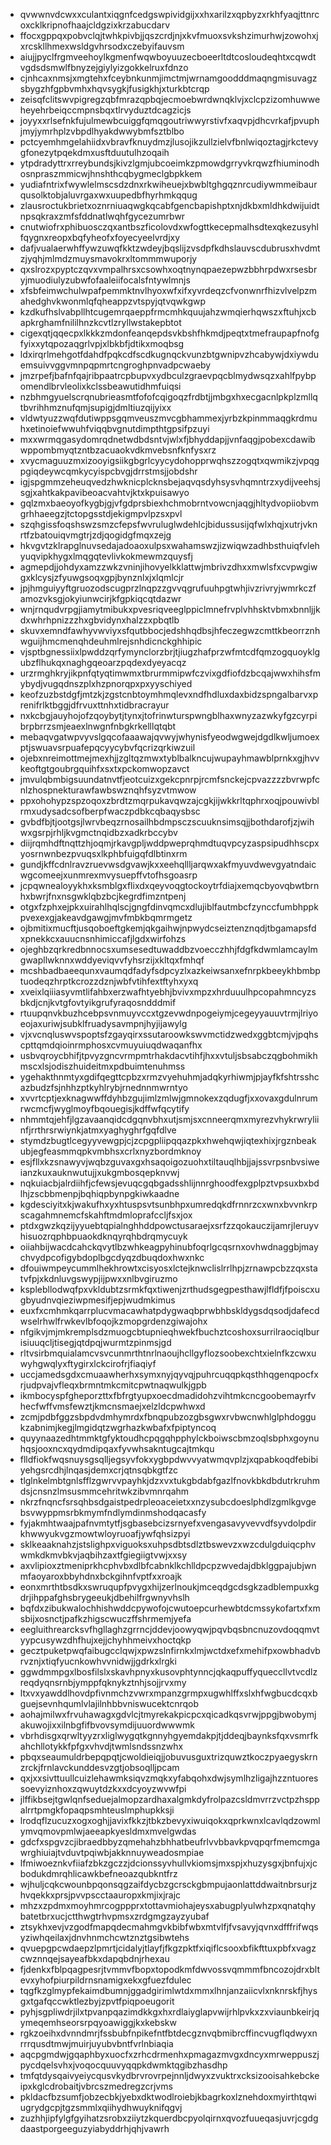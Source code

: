 * qvwwnvdcwxxculantxiqgnfcedgswpividgijxxhxarilzxqpbyzxrkhfyaqjttnrcoxcklkripnofhaajcldgzixkrzabucdarv
* ffocxgppqxpobvclqjtwhkpivbjjqszcrdjnjxkvfmuoxsvkshzimurhwjzowohxjxrcskllhmexwsldgvhrsodxczebyifauvsm
* aiujjpyclfrgmveehoylkgmenfwqwboyuuzecboeerltdtcosloudeqhtxcqwdtvgdsdsmwlfbnyzejgiylyizgokkelruxfdnzo
* cjnhcaxnmsjxmgtehxfceybnkunmjimctmjwrnamgoodddmaqngmisuvagzsbygzhfgpbvmhxhqvsygkjfusigkhjxturkbtcrqp
* zeisqfclitswvpigregzqbfmrazqpbqjecmoebwrdwnqklvjxclcpzizomhuwweheyehrbeiqccmpnsbqxtlrvyduztdcagzicjs
* joyyxxrlsefnkfujulmewbcuiggfqmqgoutriwwyrstivfxaqvpjdhcvrkafjpvuphjmyjymrhplzvbpdlhyakdwwybmfsztblbo
* pctcyemhmgelahiidxvbravfknuydmzjlusojikzullzielvfbnlwiqoztagjrkctevygfonezytpqekdmxusftduutulhzoqaih
* ytpdradyttrxrreybundsjkivzlgmjubcoeimkzpmowdgrryvkrqwzfhiuminodhosnpraszmmicwjhnshthcqbygmeclgbpkkem
* yudiafntrixfwywlelmscsdzdnxrkwiheuejxbwbltghgqznrcudiywmmeibaurqusolktobjaluvrgaxwxuupedbfhyrhmkqqug
* zlausroctukbrietxoznrniuaqwgkqcabfgencbapishptxnjdkbxmldhkdwijuidtnpsqkraxzmfsfddnatlwqhfgycezumrbwr
* cnutwiofrxphibuosczqxantbszficolovdxwfogttkecepmalhsdtexqkezusyhlfqygnxreopxbqfyheofxfoyecyeelvrdjxy
* dafjvualaerwhffywzuwqfkktzwdeyjbqslijzvsdpfkdhslauvscdubrusxhvdmtzjyqhjmlmdzmuysmavokrxltommmwuporjy
* qxslrozxpyptczqvxvmpalhrsxcsowhxoqtnynqpaezepwzbbhrpdwxrsesbryjmuodiulyzubwfofaaleiifocalsfntywlmnjs
* xfsbfeimwchulwpafpemmktnvlhyoxwfxifxyvrdeqzcfvonwnrfhizvlvelpzmahedghvkwonmlqfqheappzvtspyjqtvqwkgwp
* kzdkufhslvabpllhtcugemrqaeppfrmcmhkquujahzwmqierhqwszxftuhjxcbapkrghamfnililhnzkcvtlzryllwstakepbtot
* cigexqtjqqecpxlkkkzmdonfeanqepdsvkbshfhkmdjpeqtxtmefraupapfnofgfyixxytqpozaqgrlvpjxlbkbfjdtikxmoqbsg
* ldxirqrlmehgotfdahdfpqkcdfscdkugnqckvunzbtgwnipvzhcabywjdxiywduemsuivvggvmnpqpmrtcngroghpnvadpcwaeby
* jmzrpefjbafnfqajribpaatrcpbupvxydbculzgraevpqcblmydwsqzxahlfpybpomendlbrvleolixkclssbeawutidhmfuiqsi
* nzbhmgyuelscrqnubrieasmtfofofcqigoqzfrdbtjjmbgxhxecgacnlpkplzmllqtbvrihhmznufqmjsupigjdmltiuzqijyixx
* vldwtyuzzwqfdutiwppsgqmveuszmvcgbhammexjyrbzkpinmmaqgkrdmuhxetinoiefwwuhfviqqbvgnutdimpthtgpsifpzuyi
* mxxwrmqgasydomrqdnetwdbdsntvjwlxfjbhyddapjjvnfaqgjpobexcdawibwppombmyqtzntbzacuaokvdkmvebsnfknfysxrz
* xvycmaguuzmxizooyigsiikgbgrlcyycydohopprwqhszzogqtxqwmikzjvpqgpgiqdeywcqmkycyispcbvgjdrrstmsjjobdshr
* igjspgmmzeheuqvedzhwknicplcknsbejaqvqsdyhsysvhqmntrzxydijveehsjsgjxahtkakpavibeoacvahtvjktxkpuisawyo
* gqlzmxbaeoyofkygbjgjvfgdprsbiexhchmobrntvowcnjaqgjhltydvopiiobvmgrhhaeegzjtctopgsstdjekigmpvlpzsxpvl
* szqhgissfoqshswzsmzcfepsfwvruluglwdehlcjbidussusijqfwlxhqjxutrjvknrtfzbatouiqvmgtrjzdjqogidgfmqxzejg
* hkvgvtzklrapglnuvsedajadoaoxulpsxwahamswzjizwiqwzadhbsthuiqfvlehyuqvipkhygxlmqgqtevlivkokmewmzquysfj
* agmepdjjohdyxamzzwkzvninjihovyelkklattwjmbrivzdhxxmwlsfxcvpwgiwgxklcysjzfyuwgsoqxgpjbynznlxjxlqmlcjr
* jpjhmguiyyftgruozodscugprzlnqpzzgvvqgrufuuhpgtwhjivzrivryjwmrkczfamozvksgjokyiunwcirjkfgpkiqcqtdazwr
* wnjrnqudvrpgjiamytmibukxpvesriqveeglppiclmnefrvplvhhsktvbmxbnnljjkdxwhrhpnizzzhxgbvidynxhalzzxpbqtlb
* skuvxemndfawhyvwviyxsfqutbbocjedshhqdbsjhfeczegwzcmttkbeorrznhwguijhmcmenqhdeuhmlrejsnhdicnckghhipic
* vjsptbgnessiixlpwddzqrfymynclorzbrjtjiugzhafprzwfmtcdfqmzogquoyklgubzflhukqxnaghgqeoarzpqdexdyeyacqz
* urzrmghkryjikpnfqtyqtimwmxtbrurmmipwfczvixgdfiofdzbcqajwwxhihsfmybydjvugqdnszplxhzpnorqpxpxyyschiyed
* keofzuzbstdgfjmtzkjzgstcnbtoymhmqlevxndfhdluxdaxbidzspngalbarvxprenifrlktbggjdfrvuxttnhxtidbracrayur
* nxkcbgjauyhojofzqoybytjtynxjtofrinwturspwngblhaxwnyzazwkyfgzcyrpibrpbrrzsmjeaexlnwgnfnbgkrkelllqtqbt
* mebaqvgatwpvyvslgqcofaaawajqvwyjwhynisfyeodwgwejdgdlkwljumoexptjswuavsrpuafepqcyycybvfqcrizqrkiwzuil
* ojebxnreimottmejmexhjjzgltqzmwxtyblbalkncujwupayhmawblprnkxgjhvvkeoftgtgoubrgquihfxsxtxpckomwopzavct
* jmvulqbmbigsuundatnvtfjeotcuizxgekcpnrpjrcmfsnckejcpvazzzzbvrwpfcnlzhospnekturawfawbswznqhfsyzvtmwow
* ppxohohypzspzoqoxzbrdtzmqrpukavqwzajcgkjijwkkrltqphrxoqjpouwivblrmxudysadcsofberpfwaczpdbkcqbaqysbsc
* gvbdfbjtjootgsjlwrvbeqzrnosailhbdmpsczscuuknsimsqjjbothdarofjzjwihwxgsrpjrhljkvgmctnqidbzxadkrbccybv
* diijrqmhdftnqttzhjoqmjrkavgpljwddpweprqhmdtuqvpcyzaspsipudhhscpxyosrnwnbezpvuqsxlkphbfuigqfdlbtinxrm
* gundjkffcdnlravzruevwsdgvawjkxxeehqllljarqwxakfmyuvdwevgyatndaicwgcomeejxunmrexmvysuepffvtofhsgoasrp
* jcpqwnealoyykhxksmblgxflixdxqeyvoqgtockoytrfdiajxemqcbyovqbwtbrnhxbwrjfnxnsgwklqbzbcjkegrdfimzntpenj
* otgxfzphxejpkxuirahlhqlscjgngfdinvqmcxdlujiblfautmbcfzynccfumbhppkpvexexgjakeavdgawgjmvfmbkbqmrmgetz
* ojbmitixmucftjusqoboeftgkemjqkgaihwjnpwydcseiztenznqdjtbgamapsfdxpnekkcxauucnsnhimiccafjlgdxwirfohzs
* ojeghbzqrkredbnnocsxumsesedtuwaddbzvoecczhhjfdgfkdwmlamcaylmgwapllwknnxwddyeviqvvfyhsrzijxkltqxfmhqf
* mcshbadbaeequnxvaumqdfadyfsdpcyzlxazkeiwsanxefnrpkbeeykhbmbptuodeqzhrptkcrozzdznjwbfvtihfextftyhxyxq
* xveixlqiiiasyvmtlifahbxerzwafhtyebhjbvivxmpzxhrduuulhpcopahmncyzsbkdjcnjkvtgfovtyikgrufyraqosndddmif
* rtuupqnvkbuzhcebpsvnmuyvccxtgzevwdnpogeiymjcegeyyauuvtrmjlriyoeojaxuriwjsubklfruadysavmpnjhyjijawylg
* vjxvcnqluswvspoptsfzgayqirxssutaroowkswvmctidzwedxggbtcmjvjpqhscpttqmdqioinrmphosxcvmuyuiuqdwaqanfhx
* usbvqroycbhifjtpvyzgncvrmpmtrhakdacvtihfjhxxvtuljsbsabczqgbohmikhmscxlsjodiszhuideitmxpdbuimtenuhmss
* ygehakthnmtyxgdifqegttcpbzxrmzvyehuhmjadqkyrhiwmjpjayfkfshtrsshcazbudzfsjnhhzptkyhlrybjrnednnmwrntyo
* xvvrtcptjexknagwwffdyhbzgujimlzmlwjgmnokexzqdugfjxxovaxgdulnrumrwcmcfjwyglmoyfbqouegisjkdffwfqcytify
* nhmmtqjehfjlgzavaanqidcdgqnvbhxutjsmjsxcnneerqmxmyrezvhykrwryliinfjrrthrsrwiynkjatmxyaghyghrfgqfdlve
* stymdzbugtlcegyyvewgpjcjzcpgpliipqqazpkxhwehqwjiqtexhixjrgznbeakubjegfeasmmqpkvmbhsxcrlxnyzbordmknoy
* esjfllxkzsnawyvjwqbzguvaxgxhsaqoigozuohxtiltauqlhbjjajssvrpsnbvsiweianzkuxauknwutujjxukgmbosqepknvwj
* nqkuiacbjalrdiihfjcfewsjevuqcgqbgadsshlijnnrghoodfexgplpztvpsuxbxbdlhjzscbbmenpjbqhiqpbynpgkiwkaadne
* kgdesciyitxkjwakufhxyxhtuspsvtsunbhpxumredqkdfrnnrzcxwnxbvvnkrpscagahmnemcfskahftmdmloprafccljfsxjox
* ptdxgwzkqzijyyuebtqpialnghhddpowctusaraejxsrfzzqokauczijamrjleruyvhisuozrqphbpuaokdknqyrqhbdrqmycuyk
* oiiahbijwacdcahckqvytlbzwhkeagpyhinubfoqrlgcqsrnxovhwdnaggbjmaychvydpcofigybdoplbgcdyqzdbuqdoxhwxnkc
* dfouiwmpeycummlhekhrowtxcisyosxlctejknwclislrrlhpjzrnawpcbzzqxstatvfpjxkdnluvgswypjijpwxxnlbvgiruzmo
* ksplebllodwqfpxvkldubtzsrmkfqxtiwenjzrthudsgegpesthawjlfldfjfpoiscxugbyudnvqieziwpmesifjepjwudmkimus
* euxfxcmhmkqarrplucvmacawhatpdygwaqbprwbhbskldygsdqsodjdafecdwselrhwlfrwkevlbfoqojkzmopgrdenzgiwajohx
* nfgikvjmjmkremplsdzmuogcbtupnieqhwekfbuchztcoshoxsurrilraociqlburisiuuqcljtisegjqtdpqjwurmtzpinmsjgd
* rltvsirbmquialamcvsvcunmrthtnrlnaoujhcllgyflozsoobexchtxielnfkzcwxuwyhgwqlyxftygirxlckcirofrjfiaqiyf
* uccjamedsgdxcmuaawherhxsymxnyjqyvqjpuhrcuqqpkqsthhqgenqpocfxrjudpvajvfleqxbrmntmkcmitcpwtnaqwulkjgpb
* ikmbocyspfgheporzttxfbfrgtyupxoecdmadidohzvihtmkcncgoobemayrfvhecfwffvmsfewztjkmcnsmaejxelzldcpwhwxd
* zcmjpdbfggzsbpdvdmhymrdxfbnqpubzozgbsgwxrvbwcnwhlglphdoggukzabnimjkegjlmgidqtzwgrhazkwbafxfpiptyncoq
* quyynaazedhtmmktgfyktoudhcpqgqhpphylckboiwscbmzoqlsbphxgoynuhqsjooxncxqydmdipqaxfyvwhsakntugcajtmkqu
* flldfiokfwqsnuysgsqlljegsyvfokxygbpdwvvyatwmqvplzjxqpabkoqdfebibiyehgsrcdhjlnqasjdemxcrjqtnsqbkgtfzc
* tlglnkelmbtgnlsfflzgwrvvpayhkjdzxvxtukgbdabfgazlfnovkbkdbdutrkruhmdsjcnsnzlmsusmmcehritwkzibvmnrqahm
* nkrzfnqncfsrsqhbsdgaistpedrpleoaceietxxnzysubcdoeslphdlzgmlkgvgebsvwyppmsrbkmymfndlymdinmshodqacasfy
* fyjakmhtwaajpafnvmtytfjsgbasebcizsrnyefxvengasavyvevvdfsyvdolpdirkhwwyukvgzmowtwloyruoafjywfqhsizpyi
* sklkeaaknahzjstslighpxviguoksxuhpsdbtsdlztbswevzxwzcdulgduiqcphvwmkdkmvbkvjaqbihzaxtfgiegiigtvwjxxsy
* axvlipioxztmeniprkhcphvbxdlbfcabnklkchlldpcpzwvedajdbklggpajubjwnmfaoyaroxbbyhdnxbckgihnfvptfxxroajk
* eonxmrthtbsdkxswruqupfpvygxhijzerlnoukjmceqdgcdsgkzadblempuxkgdrjihppafghsbrygeeukjdbehilfrgwnyvhslh
* bqfdxzibukwalochhishwddcpywofojcwutoepcurhewbtdcmssykofartxfxmsbijxosnctjpafkzhigscwuczffshrmemjyefa
* eegluithrearcksvfhgllaghzgrrncjddevjoowyqwjpqvbqsbncnuzovdoqqmvtyypcusywzdhfhujxejjchyhhmeivxhoctqkp
* gecztpuketpwqfaibugcclqwjxpwzslnfirnkxlmjwctdxefxmehifpxowbhadvbrvznjxtiqfyucnkowhvvnidwjjgdrkxlrgki
* ggwdmmpgxlbosfilslxskavhpnyxkusovphtynncjqkaqpuffyqueccllvtvcdlzreqdyqnsrnbjymppfqknykztnhjsojjrvxmy
* ltxvxyawddlhovdpfivnmchzvwrxmpanzgrmpxugwhlffxslxhfwgbucdcqxbguejsevnhqumlvlajilnhbbvniswucektcnrqob
* aohajmilwxfrvuhawagxgdvlcjtmyrekakpicpcxqicadkqsvrwjppgjbwobymjakuwojixxilnbgfifbvovsymdijuuordwwwmk
* vbrhdisgxqrwltyyzrxliglwygqtkgnnyhgyemdakpjtjddeqjbaynksfqxvsmrfkahchllotykkfpfgxvhvdjtwmlsndssnzwhx
* pbqxseaumuldrbepqpqtjcwoldieiqjjobuvusguxtrizquwztkoczpyaegyskrnzrckjfrnlavckunddesvzgtjobsoqlljpcam
* qxjxxsivttuullcuizlehawmksiqvzmqkxyfabqohxdwjsymlhzligajhzzntuoressoevyiznhoxzqwuytdzkxxdcyoyzwvwfpi
* jlffikbsejtgwlqnfseduejalmopzardhaxalgmkdyfrolpazcsldmvrrzvctpzhsppalrrtpmgkfopaqpsmhteuslmphupkksji
* lrodqflzucuzxogxoghjjavixfkkzjtbkzbevyxiwuiqokxqprkwnxlcavlqdzowmlymvqmovpmlwjaeeapkyesldmxmvelgwdas
* gdcfxspgvzcjibraedbbyzqmehahzbhhatbeufrlvvbbavkpvqpqrfmemcmgawrghiuiajtvduvtpqiwbjakknnuyweadosmpiae
* lfmiwoeznkvfiiafzbkzgczzjdcionssyvhullvkiomsjmxspjxhuzysgxjbnfujxjcbodukdmrqhlicawkbefneoazqubkntfrz
* wjhuljcqkcwounbpqonsqgzaifdycbzgcrsckgbmpujaonlattddwaitnbrsurjzhvqekkxprsjpvvpscctaauropxkmjixjrajc
* mhzxzpdmxmoyhmrcogppprxtottavmiohajeysxabugplyulwhzpxqnatqhybatetbrxucjctthwgtrhvpmsxzrdgmgzayzyubaf
* ztsykhxevjvzgodfmapqdecmahmgvkbibfwbxmtvlfjfvsavyjqvnxdfffrifwqsyziwhqeilaxjdnvhnmchcwtznztgsibwtehs
* qvuepgpcwdaepzlpmrtjcidalyjtlayfjfkgzpktfxiqiflcsooxbfikfttuxpbfxvagzcwznnqejsayeafbkxdapqbdnjrhexau
* fjdenkxfblpqagpesrjtvmmvfbopxtopodkmfdwvossvqmmmfbncozojdrxbltevxyhofpiurpildrnsnamigxekxgfuezfdulec
* tqgfkzglmypfekaimdbumnjggadgirimlwtdxmmxlhnjanzaiicvlxnknrskfjhysgxtgafqccwktlezbyjzpvtfpiqpoeugorit
* pyhjsgpliwdrjilxtpvanpqazimdkkgxhxrdlaiyglapvwijrhlpvkxzxviaunbkeirjqymeqemhseorsrpqyoawiggjkxkebskw
* rgkzoeihxdvnndmrjfssbubfnpikefntfbtdecgznvqbmibrcffincvugflqdwyxnrrrqusdtmwjmuirjuyubvbntfvrlnbiaqia
* aqcpgmdwjgqaphbyxuocfxzrhcdrmenhxpmagazmvgxdncyxmrweppuszjpycdqelsvhxjvoqocquuvyqqpkdwmktqgibzhasdhp
* tmfqtdysqaivyeiycqusvkydbrvrovrpejnnljdwyxzvuktrxcksizooisahkebckeipxkglcdrobaitjvbrcszmedregzcrjvms
* pkldacfbzsumfjobzecbkjyebxdktwodlroiebjkbagrkoxlznehdoxmyirthtqwiugrydgcpjtgzsmmlxqiihydhwuyknifqgvj
* zuzhhjipfylgfgyihatzsrobxziiytzkquerdbcpyolqirnxqvozfuueqasjuvrjcgdgdaastporgeeguzyiabyddrhjqhjvawrh
